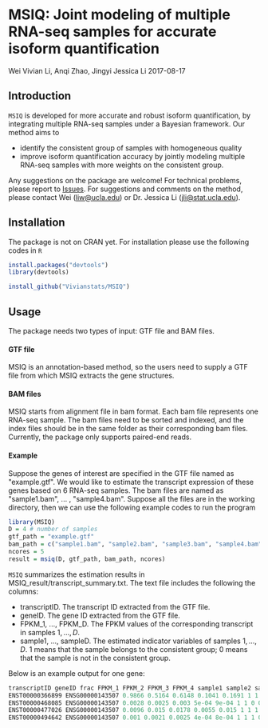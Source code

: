 MSIQ: Joint modeling of multiple RNA-seq samples for accurate isoform quantification
================
Wei Vivian Li, Anqi Zhao, Jingyi Jessica Li
2017-08-17

<!-- README.md is generated from README.Rmd. Please edit that file -->
Introduction
------------

`MSIQ` is developed for more accurate and robust isoform quantification, by integrating multiple RNA-seq samples under a Bayesian framework. Our method aims to

-   identify the consistent group of samples with homogeneous quality
-   improve isoform quantification accuracy by jointly modeling multiple RNA-seq samples with more weights on the consistent group.

Any suggestions on the package are welcome! For technical problems, please report to [Issues](https://github.com/Vivianstats/MSIQ/issues). For suggestions and comments on the method, please contact Wei (<liw@ucla.edu>) or Dr. Jessica Li (<jli@stat.ucla.edu>).

Installation
------------

The package is not on CRAN yet. For installation please use the following codes in `R`

``` r
install.packages("devtools")
library(devtools)

install_github("Vivianstats/MSIQ")
```

Usage
-----

The package needs two types of input: GTF file and BAM files.

#### GTF file

MSIQ is an annotation-based method, so the users need to supply a GTF file from which MSIQ extracts the gene structures.

#### BAM files

MSIQ starts from alignment file in bam format. Each bam file represents one RNA-seq sample. The bam files need to be sorted and indexed, and the index files should be in the same folder as their corresponding bam files. Currently, the package only supports paired-end reads.

#### Example

Suppose the genes of interest are specified in the GTF file named as "example.gtf". We would like to estimate the transcript expression of these genes based on 6 RNA-seq samples. The bam files are named as "sample1.bam", ... , "sample4.bam". Suppose all the files are in the working directory, then we can use the following example codes to run the program

``` r
library(MSIQ)
D = 4 # number of samples
gtf_path = "example.gtf"
bam_path = c("sample1.bam", "sample2.bam", "sample3.bam", "sample4.bam")
ncores = 5
result = msiq(D, gtf_path, bam_path, ncores)
```

`MSIQ` summarizes the estimation results in MSIQ\_result/transcript\_summary.txt. The text file includes the following the columns:

-   transcriptID. The transcript ID extracted from the GTF file.
-   geneID. The gene ID extracted from the GTF file.
-   FPKM\_1, ..., FPKM\_D. The FPKM values of the corresponding transcript in samples 1, ..., *D*.
-   sample1, ..., sampleD. The estimated indicator variables of samples 1, ..., *D*. 1 means that the sample belongs to the consistent group; 0 means that the sample is not in the consistent group.

Below is an example output for one gene:

``` r
transcriptID geneID frac FPKM_1 FPKM_2 FPKM_3 FPKM_4 sample1 sample2 sample3 sample4
ENST00000366899 ENSG00000143507 0.9866 0.5164 0.6148 0.1041 0.1691 1 1 0 0 
ENST00000468085 ENSG00000143507 0.0028 0.0025 0.003 5e-04 9e-04 1 1 0 0
ENST00000477026 ENSG00000143507 0.0096 0.015 0.0178 0.0055 0.015 1 1 1 0
ENST00000494642 ENSG00000143507 0.001 0.0021 0.0025 4e-04 8e-04 1 1 1 0
```
